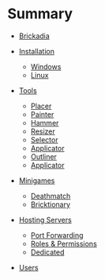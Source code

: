 # Summary

- [Brickadia](./brickadia.md)

- [Installation]()
  - [Windows]()
  - [Linux]()

- [Tools]()
  - [Placer]()
  - [Painter]()
  - [Hammer]()
  - [Resizer]()
  - [Selector]()
  - [Applicator]()
  - [Outliner]()
  - [Applicator]()

- [Minigames]()
  - [Deathmatch]()
  - [Bricktionary]()

- [Hosting Servers]()
  - [Port Forwarding]()
  - [Roles & Permissions]()
  - [Dedicated]()

- [Users](./users.md)
